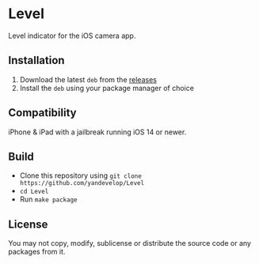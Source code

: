 # Level
  Level indicator for the iOS camera app.

## Installation
  1. Download the latest `deb` from the [releases](https://github.com/yandevelop/Level/releases)
  2. Install the `deb` using your package manager of choice

## Compatibility
  iPhone & iPad with a jailbreak running iOS 14 or newer.

## Build
  - Clone this repository using `git clone https://github.com/yandevelop/Level`
  - `cd Level`
  - Run `make package`

## License
You may not copy, modify, sublicense or distribute the source code or any packages from it.

